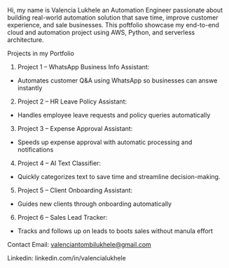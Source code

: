 Hi, my name is Valencia Lukhele an Automation Engineer passionate about building real-world automation solution that save time, improve customer experience, and sale businesses. This poftfolio showcase my end-to-end cloud and automation project using AWS, Python, and serverless architecture.

   Projects in my Portfolio

1. Project 1 – WhatsApp Business Info Assistant:
- Automates customer Q&A using WhatsApp so businesses can answe instantly

2. Project 2 – HR Leave Policy Assistant:
- Handles employee leave requests and policy queries automatically

3. Project 3 – Expense Approval Assistant:
- Speeds up expense approval with automatic processing and notifications

4. Project 4 – AI Text Classifier: 
- Quickly categorizes text to save time and streamline decision-making. 

5. Project 5 – Client Onboarding Assistant:
- Guides new clients through onboarding automatically  

6. Project 6 – Sales Lead Tracker:
- Tracks and follows up on leads to boots sales without manula effort


 Contact 
 Email: valenciantombilukhele@gmail.com

Linkedin: linkedin.com/in/valencialukhele